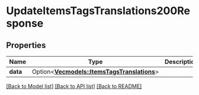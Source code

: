 # UpdateItemsTagsTranslations200Response

## Properties

Name | Type | Description | Notes
------------ | ------------- | ------------- | -------------
**data** | Option<[**Vec<models::ItemsTagsTranslations>**](ItemsTagsTranslations.md)> |  | [optional]

[[Back to Model list]](../README.md#documentation-for-models) [[Back to API list]](../README.md#documentation-for-api-endpoints) [[Back to README]](../README.md)


